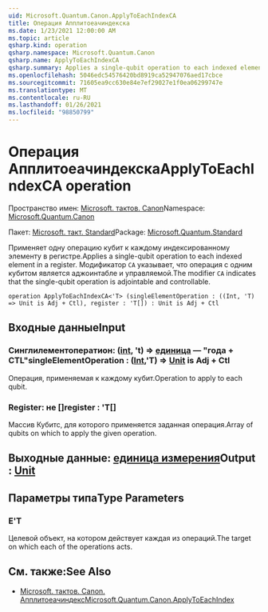 ```yaml
---
uid: Microsoft.Quantum.Canon.ApplyToEachIndexCA
title: Операция Апплитоеачиндекска
ms.date: 1/23/2021 12:00:00 AM
ms.topic: article
qsharp.kind: operation
qsharp.namespace: Microsoft.Quantum.Canon
qsharp.name: ApplyToEachIndexCA
qsharp.summary: Applies a single-qubit operation to each indexed element in a register. The modifier `CA` indicates that the single-qubit operation is adjointable and controllable.
ms.openlocfilehash: 5046edc54576420bd8919ca52947076aed17cbce
ms.sourcegitcommit: 71605ea9cc630e84e7ef29027e1f0ea06299747e
ms.translationtype: MT
ms.contentlocale: ru-RU
ms.lasthandoff: 01/26/2021
ms.locfileid: "98850799"
---
```

# <a name="applytoeachindexca-operation"></a><span data-ttu-id="92992-102">Операция Апплитоеачиндекска</span><span class="sxs-lookup"><span data-stu-id="92992-102">ApplyToEachIndexCA operation</span></span>

<span data-ttu-id="92992-103">Пространство имен: [Microsoft. тактов. Canon](xref:Microsoft.Quantum.Canon)</span><span class="sxs-lookup"><span data-stu-id="92992-103">Namespace: [Microsoft.Quantum.Canon](xref:Microsoft.Quantum.Canon)</span></span>

<span data-ttu-id="92992-104">Пакет: [Microsoft. такт. Standard](https://nuget.org/packages/Microsoft.Quantum.Standard)</span><span class="sxs-lookup"><span data-stu-id="92992-104">Package: [Microsoft.Quantum.Standard](https://nuget.org/packages/Microsoft.Quantum.Standard)</span></span>


<span data-ttu-id="92992-105">Применяет одну операцию кубит к каждому индексированному элементу в регистре.</span><span class="sxs-lookup"><span data-stu-id="92992-105">Applies a single-qubit operation to each indexed element in a register.</span></span>
<span data-ttu-id="92992-106">Модификатор `CA` указывает, что операция с одним кубитом является аджоинтабле и управляемой.</span><span class="sxs-lookup"><span data-stu-id="92992-106">The modifier `CA` indicates that the single-qubit operation is adjointable and controllable.</span></span>

```qsharp
operation ApplyToEachIndexCA<'T> (singleElementOperation : ((Int, 'T) => Unit is Adj + Ctl), register : 'T[]) : Unit is Adj + Ctl
```


## <a name="input"></a><span data-ttu-id="92992-107">Входные данные</span><span class="sxs-lookup"><span data-stu-id="92992-107">Input</span></span>

### <a name="singleelementoperation--intt--unit--is-adj--ctl"></a><span data-ttu-id="92992-108">Синглилементоператион: ([int](xref:microsoft.quantum.lang-ref.int), 't) => [единица](xref:microsoft.quantum.lang-ref.unit)  — "года + CTL"</span><span class="sxs-lookup"><span data-stu-id="92992-108">singleElementOperation : ([Int](xref:microsoft.quantum.lang-ref.int),'T) => [Unit](xref:microsoft.quantum.lang-ref.unit)  is Adj + Ctl</span></span>

<span data-ttu-id="92992-109">Операция, применяемая к каждому кубит.</span><span class="sxs-lookup"><span data-stu-id="92992-109">Operation to apply to each qubit.</span></span>


### <a name="register--t"></a><span data-ttu-id="92992-110">Register: не []</span><span class="sxs-lookup"><span data-stu-id="92992-110">register : 'T[]</span></span>

<span data-ttu-id="92992-111">Массив Кубитс, для которого применяется заданная операция.</span><span class="sxs-lookup"><span data-stu-id="92992-111">Array of qubits on which to apply the given operation.</span></span>



## <a name="output--unit"></a><span data-ttu-id="92992-112">Выходные данные: [единица измерения](xref:microsoft.quantum.lang-ref.unit)</span><span class="sxs-lookup"><span data-stu-id="92992-112">Output : [Unit](xref:microsoft.quantum.lang-ref.unit)</span></span>



## <a name="type-parameters"></a><span data-ttu-id="92992-113">Параметры типа</span><span class="sxs-lookup"><span data-stu-id="92992-113">Type Parameters</span></span>

### <a name="t"></a><span data-ttu-id="92992-114">Е</span><span class="sxs-lookup"><span data-stu-id="92992-114">'T</span></span>

<span data-ttu-id="92992-115">Целевой объект, на котором действует каждая из операций.</span><span class="sxs-lookup"><span data-stu-id="92992-115">The target on which each of the operations acts.</span></span>

## <a name="see-also"></a><span data-ttu-id="92992-116">См. также:</span><span class="sxs-lookup"><span data-stu-id="92992-116">See Also</span></span>

- [<span data-ttu-id="92992-117">Microsoft. тактов. Canon. Апплитоеачиндекс</span><span class="sxs-lookup"><span data-stu-id="92992-117">Microsoft.Quantum.Canon.ApplyToEachIndex</span></span>](xref:Microsoft.Quantum.Canon.ApplyToEachIndex)